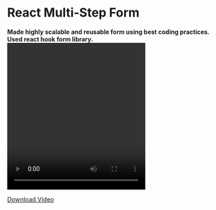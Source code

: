 # React Multi-Step Form 


<b align="left">
  Made highly scalable and reusable form using best coding practices. Used react hook form library. 
</b>

<video width="320" height="340" controls>
  <source src="https://drive.google.com/file/d/13lYwynfWezKqd6pgPXZwNJXq8ZWelT1_/view?usp=sharing" type="video/mp4">
  Your browser does not support the video tag.
</video>

[Download Video](https://drive.google.com/file/d/1z58leMlils7OyIngWdOZqGMeuTE1XO55/view?usp=sharing)


